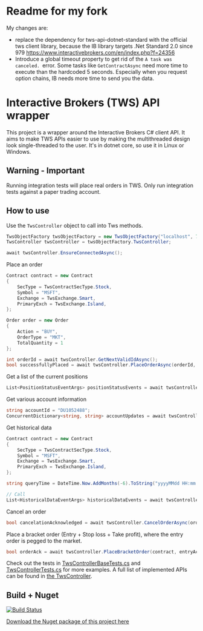 # Readme for my fork
My changes are:
- replace the dependency for tws-api-dotnet-standard with the official tws client library, because the IB library targets .Net Standard 2.0 since 979 https://www.interactivebrokers.com/en/index.php?f=24356
- Introduce a global timeout property to get rid of the ```A task was canceled. ```error. Some tasks like ```GetContractAsync``` need more time to execute than the hardcoded 5 seconds. Especially when you request option chains, IB needs more time to send you the data.

# Interactive Brokers (TWS) API wrapper
This project is a wrapper around the Interactive Brokers C# client API. It aims to make TWS APIs easier to use by making the multithreaded design look single-threaded to the user. It's in dotnet core, so use it in Linux or Windows.

## Warning - Important
Running integration tests will place real orders in TWS. Only run integration tests against a paper trading account.

## How to use
Use the `TwsController` object to call into Tws methods.
```C#
TwsObjectFactory twsObjectFactory = new TwsObjectFactory("localhost", 7462, 1);
TwsController twsController = twsObjectFactory.TwsController;

await twsController.EnsureConnectedAsync();
```

Place an order
```C#
Contract contract = new Contract
{
    SecType = TwsContractSecType.Stock,
    Symbol = "MSFT",
    Exchange = TwsExchange.Smart,
    PrimaryExch = TwsExchange.Island,
};

Order order = new Order
{
    Action = "BUY",
    OrderType = "MKT",
    TotalQuantity = 1
};

int orderId = await twsController.GetNextValidIdAsync();
bool successfullyPlaced = await twsController.PlaceOrderAsync(orderId, contract, order);
```

Get a list of the current positions
```C#
List<PositionStatusEventArgs> positionStatusEvents = await twsController.RequestPositions();
```

Get various account information
```C#
string accountId = "DU1052488";
ConcurrentDictionary<string, string> accountUpdates = await twsController.GetAccountDetailsAsync(accountId);
```

Get historical data
```C#
Contract contract = new Contract
{
    SecType = TwsContractSecType.Stock,
    Symbol = "MSFT",
    Exchange = TwsExchange.Smart,
    PrimaryExch = TwsExchange.Island,
};

string queryTime = DateTime.Now.AddMonths(-6).ToString("yyyyMMdd HH:mm:ss");

// Call
List<HistoricalDataEventArgs> historicalDataEvents = await twsController.GetHistoricalDataAsync(contract, queryTime, "1 M", "1 day", "MIDPOINT");
```

Cancel an order
```C#
bool cancelationAcknowledged = await twsController.CancelOrderAsync(orderId);
```

Place a bracket order (Entry + Stop loss + Take profit), where the entry order is pegged to the market.
```C#
bool orderAck = await twsController.PlaceBracketOrder(contract, entryAction, quantity, takePrice, stopPrice);
```

Check out the tests in [TwsControllerBaseTests.cs](../master/AutoFinance.Broker.IntegrationTests/InteractiveBrokers/Controllers/TwsControllerBaseTests.cs) and [TwsControllerTests.cs](../master/AutoFinance.Broker.IntegrationTests/InteractiveBrokers/Controllers/TwsControllerTests.cs) for more examples. A full list of implemented APIs can be found in [the TwsController](../master/AutoFinance.Broker/InteractiveBrokers/Controllers/TwsController.cs).

## Build + Nuget
[![Build Status](https://dev.azure.com/amittleider/AutoFinance.Broker/_apis/build/status/amittleider.AutoFinance.Broker?branchName=master)](https://dev.azure.com/amittleider/AutoFinance.Broker/_build/latest?definitionId=5&branchName=master)

[Download the Nuget package of this project here](https://www.nuget.org/packages/AutoFinance.Broker/)
